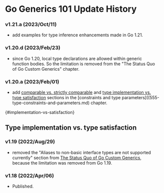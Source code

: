 
# Go Generics 101 Update History

### v1.21.a (2023/Oct/11)

* add examples for type inference enhancements made in Go 1.21.

### v1.20.d (2023/Feb/23)

* since Go 1.20, local type declarations are allowed within generic function bodies.
  So the limitation is removed from the "The Status Quo of Go Custom Generics" chapter.

### v1.20.a (2023/Feb/01)

* add [comparable vs. strictly comparable](555-type-constraints-and-parameters.md#strictly-comparable) and
  [type implementation vs. type satisfaction](555-type-constraints-and-parameters.md#implementation-vs-satisfaction) sections in the
  [constraints and type parameters]((555-type-constraints-and-parameters.md) chapter.

{#implementation-vs-satisfaction}
## Type implementation vs. type satisfaction

### v1.19 (2022/Aug/29)

* removed the "Aliases to non-basic interface types are not supported currently" section from [The Status Quo of Go Custom Generics](https://go101.org/generics/888-the-status-quo-of-go-custom-generics.html), because the limitation was removed from Go 1.19.

### v1.18 (2022/Apr/06)

* Published.
